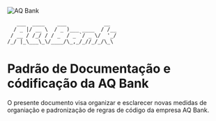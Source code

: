 ![AQ Bank](https://aqbank.com.br/wp-content/uploads/2024/07/Brand.svg)
```
   ___  ____    ___            __  
  / _ |/ __ \  / _ )___ ____  / /__
 / __ / /_/ / / _  / _ `/ _ \/  '_/
/_/ |_\___\_\/____/\_,_/_//_/_/\_\ 
  ```
# Padrão de Documentação e códificação da AQ Bank
O presente documento visa organizar e esclarecer novas medidas de organiação e padronização de regras de código da empresa AQ Bank.

